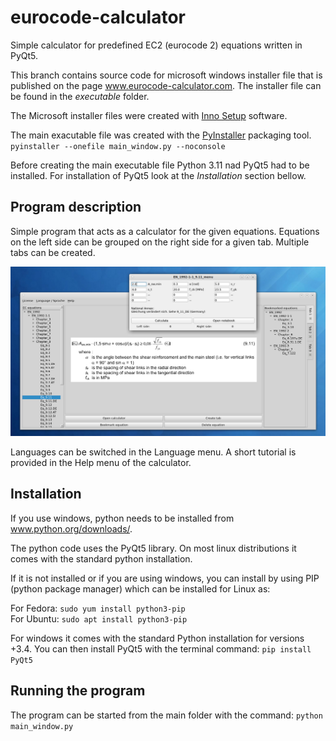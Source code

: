 # eurocode-calculator
Simple calculator for predefined EC2 (eurocode 2) equations written in PyQt5.

This branch contains source code for microsoft windows installer file that is 
published on the page www.eurocode-calculator.com. The installer file can be 
found in the *executable* folder.

The Microsoft installer files were created with [Inno Setup](https://jrsoftware.org/isdl.php) software.

The main exacutable file was created with the [PyInstaller](https://pyinstaller.org/en/stable/) packaging tool.<br>
`pyinstaller --onefile main_window.py --noconsole`

Before creating the main executable file Python 3.11 nad PyQt5 had to be installed.
For installation of PyQt5 look at the *Installation* section bellow.  

Program description
-------------------

Simple program that acts as a calculator for the given equations.
Equations on the left side can be grouped on the right side for a
given tab. Multiple tabs can be created.

![alt text](https://github.com/LukaKurnjek/eurocode-calculator/blob/main/data/eurocode-calculator.png) 

Languages can be switched in the Language menu. A short tutorial is 
provided in the Help menu of the calculator.

Installation
------------

If you use windows, python needs to be installed from www.python.org/downloads/.

The python code uses the PyQt5 library. On most linux distributions
it comes with the standard python installation. 

If it is not installed or if you are using windows, you can install by using PIP 
(python package manager) which can be installed for Linux as:

For Fedora: `sudo yum install python3-pip`<br>
For Ubuntu: `sudo apt install python3-pip`

For windows it comes with the standard Python installation for versions +3.4.
You can then install PyQt5 with the terminal command: `pip install PyQt5`

Running the program
-------------------

The program can be started from the main folder with the command:
`python main_window.py`
